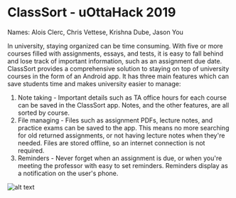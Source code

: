 # ClassSort - uOttaHack 2019

Names:
Alois Clerc, Chris Vettese, Krishna Dube, Jason You

In university, staying organized can be time consuming. With five or more courses filled with assignments, essays, and tests, it is easy to fall behind and lose track of important information, such as an assignment due date. ClassSort provides a comprehensive solution to staying on top of university courses in the form of an Android app. It has three main features which can save students time and makes university easier to manage:

1) Note taking - Important details such as TA office hours for each course can be saved in the ClassSort app. Notes, and the other features, are all sorted by course.
2) File managing - Files such as assignment PDFs, lecture notes, and practice exams can be saved to the app. This means no more searching for old returned assignments, or not having lecture notes when they're needed. Files are stored offline, so an internet connection is not required.
3) Reminders - Never forget when an assignment is due, or when you're meeting the professor with easy to set reminders. Reminders display as a notification on the user's phone.

![alt text](https://imgur.com/ZxNNXkk)
